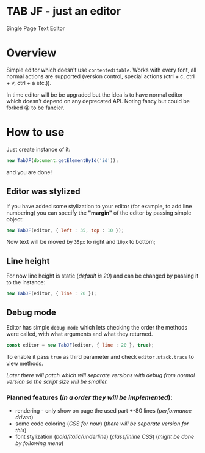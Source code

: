 # TAB JF - just an editor
Single Page Text Editor

# Overview

Simple editor which doesn't use `contenteditable`. Works with every font, all normal actions are supported (version control, special actions (ctrl + c, ctrl + v, ctrl + a etc.)).

In time editor will be be upgraded but the idea is to have normal editor which doesn't depend on any deprecated API. Noting fancy but could be forked &#128540; to be fancier.

# How to use

Just create instance of it:
```js
new TabJF(document.getElementById('id'));
```
and you are done!

## Editor was stylized

If you have added some stylization to your editor (for example, to add line numbering) you can specify the **"margin"** of the editor by passing simple object:

```js
new TabJF(editor, { left : 35, top : 10 });
```
Now text will be moved by `35px` to right and `10px` to bottom;

## Line height

For now line height is static (_default is 20_) and can be changed by passing it to the instance:

```js
new TabJF(editor, { line : 20 });
```

## Debug mode

Editor has simple `debug mode` which lets checking the order the methods were called, with what arguments and what they returned.

```js
const editor = new TabJF(editor, { line : 20 }, true);
```

To enable it pass `true` as third parameter and check `editor.stack.trace` to view methods.

_Later there will patch which will separate versions with debug from normal version so the script size will be smaller._

### Planned features (_in a order they will be implemented_):
  - rendering - only show on page the used part +-80 lines (_performance driven_)
  - some code coloring (_CSS for now_) (_there will be separate version for this_)
  - font stylization (_bold/italic/underline_) (_class/inline CSS_) (_might be done by following menu_)
